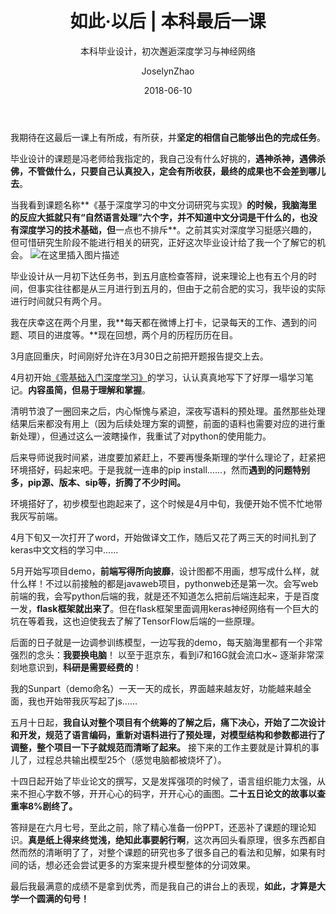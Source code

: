 ﻿---
layout:     post
title:      如此·以后 | 本科最后一课
subtitle:   本科毕业设计，初次邂逅深度学习与神经网络
music:      哈哈哈
date:       2018-06-10
author:     JoselynZhao
header-img: img/home-bg-o.jpg
catalog: true
tags:
    - 如此·以后
---

我期待在这最后一课上有所成，有所获，并**坚定的相信自己能够出色的完成任务**。

毕业设计的课题是冯老师给我指定的，我自己没有什么好挑的，**遇神杀神，遇佛杀佛，不管做什么，只要自己认真投入，定会有所收获，最终的成果也不会差到哪儿去**。

当我看到课题名称**《基于深度学习的中文分词研究与实现》**的时候，我脑海里的反应大抵就只有“自然语言处理”六个字，并不知道中文分词是干什么的，也没有深度学习的技术基础，但**一点也不排斥**。之前其实对深度学习挺感兴趣的，但可惜研究生阶段不能进行相关的研究，正好这次毕业设计给了我一个了解它的机会。
![在这里插入图片描述](https://img-blog.csdnimg.cn/20190430081432420.png?x-oss-process=image/watermark,type_ZmFuZ3poZW5naGVpdGk,shadow_10,text_aHR0cHM6Ly9ibG9nLmNzZG4ubmV0L05HVWV2ZXIxNQ==,size_16,color_FFFFFF,t_70)

毕业设计从一月初下达任务书，到五月底检查答辩，说来理论上也有五个月的时间，但事实往往都是从三月进行到五月的，但由于之前合肥的实习，我毕设的实际进行时间就只有两个月。

我在庆幸这在两个月里，我**每天都在微博上打卡，记录每天的工作、遇到的问题、项目的进度等。**现在回想，两个月的历程历历在目。

3月底回重庆，时间刚好允许在3月30日之前把开题报告提交上去。

4月初开始[《零基础入门深度学习》](https://www.zybuluo.com/hanbingtao/note/433855)的学习，认认真真地写下了好厚一塌学习笔记。**内容虽简，但易于理解和掌握**。

清明节浪了一圈回来之后，内心惭愧与紧迫，深夜写语料的预处理。虽然那些处理结果后来都没有用上（因为后续处理方案的调整，前面的语料也需要对应的进行重新处理），但通过这么一波瞎操作，我重试了对python的使用能力。

后来导师说我时间紧，进度要加紧赶上，不要再慢条斯理的学什么理论了，赶紧把环境搭好，码起来吧。于是我就一连串的pip install……，然而**遇到的问题特别多，pip源、版本、sip等，折腾了不少时间。**

环境搭好了，初步模型也跑起来了，这个时候是4月中旬，我便开始不慌不忙地带我灰写前端。

4月下旬又一次打开了word，开始做译文工作，随后又花了两三天的时间扎到了keras中文文档的学习中……

5月开始写项目demo，**前端写得所向披靡**，设计图都不用画，想写成什么样，就什么样！不过以前接触的都是javaweb项目，pythonweb还是第一次。会写web前端的我，会写python后端的我，就是还不知道怎么把前后端连起来，于是百度一发，**flask框架就出来了**。但在flask框架里面调用keras神经网络有一个巨大的坑在等着我，这也迫使我去了解了TensorFlow后端的一些原理。

后面的日子就是一边调参训练模型，一边写我的demo，每天脑海里都有一个非常强烈的念头：**我要换电脑**！ 以至于逛京东，看到i7和16G就会流口水~ 逐渐非常深刻地意识到，**科研是需要经费的**！

我的Sunpart（demo命名）一天一天的成长，界面越来越友好，功能越来越全面，我也开始带我灰写起了js……

五月十日起，**我自认对整个项目有个统筹的了解之后，痛下决心，开始了二次设计和开发，规范了语言编码，重新对语料进行了预处理，对模型结构和参数都进行了调整，整个项目一下子就规范而清晰了起来。** 接下来的工作主要就是计算机的事儿了，过程总共输出模型25个（感觉电脑都被烧坏了）。

十四日起开始了毕业论文的撰写，又是发挥强项的时候了，语言组织能力太强，从来不担心字数不够，开开心心的码字，开开心心的画图。**二十五日论文的故事以查重率8%剧终了。**

答辩是在六月七号，至此之前，除了精心准备一份PPT，还恶补了课题的理论知识。**真是纸上得来终觉浅，绝知此事要躬行啊**，这次再回头看原理，很多东西都自然而然的清晰明了了，对整个课题的研究也多了很多自己的看法和见解，如果有时间的话，想必还会尝试更多的方案来提升模型整体的分词效果。

最后我最满意的成绩不是拿到优秀，而是我自己的讲台上的表现，**如此，才算是大学一个圆满的句号！**

